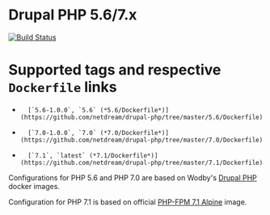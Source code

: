 # Drupal PHP 5.6/7.x

[![Build Status](https://travis-ci.org/netdream/drupal-php.svg?branch=master)](https://travis-ci.org/netdream/drupal-php)

# Supported tags and respective `Dockerfile` links

-       [`5.6-1.0.0`, `5.6` (*5.6/Dockerfile*)](https://github.com/netdream/drupal-php/tree/master/5.6/Dockerfile)
-       [`7.0-1.0.0`, `7.0` (*7.0/Dockerfile*)](https://github.com/netdream/drupal-php/tree/master/7.0/Dockerfile)
-       [`7.1`, `latest` (*7.1/Dockerfile*)](https://github.com/netdream/drupal-php/tree/master/7.1/Dockerfile)


Configurations for PHP 5.6 and PHP 7.0 are based on Wodby's [Drupal PHP](https://github.com/wodby/drupal-php) docker images.

Configuration for PHP 7.1 is based on official [PHP-FPM 7.1 Alpine](https://github.com/docker-library/php/tree/3ac528cf10d42f3f47dcb9ded3477781fb11f714/7.1/fpm/alpine) image.
